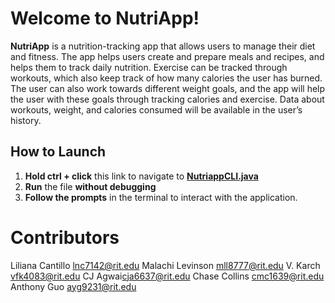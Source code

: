 # Welcome to NutriApp!
**NutriApp** is a nutrition-tracking app that allows users to manage their diet and fitness. The app helps users create and prepare meals and recipes, and helps them to track daily nutrition. Exercise can be tracked through workouts, which also keep track of how many calories the user has burned. The user can also work towards different weight goals, and the app will help the user with these goals through tracking calories and exercise. Data about workouts, weight, and calories consumed will be available in the user’s history.

## How to Launch
1. **Hold ctrl + click** this link to navigate to [**NutriappCLI.java**](./src\main\java\design\View\NutriappCLI.java)
2. **Run** the file **without debugging**
3. **Follow the prompts** in the terminal to interact with the application.

# Contributors
Liliana Cantillo <lnc7142@rit.edu>
Malachi Levinson <mll8777@rit.edu>
V. Karch <vfk4083@rit.edu>
CJ Agwai<cja6637@rit.edu>
Chase Collins <cmc1639@rit.edu>
Anthony Guo <ayg9231@rit.edu>
